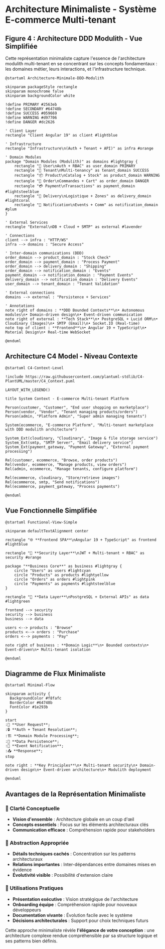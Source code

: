 # Architecture Minimaliste - Système E-commerce Multi-tenant

## Figure 4 : Architecture DDD Modulith - Vue Simplifiée

Cette représentation minimaliste capture l'essence de l'architecture modulith multi-tenant en se concentrant sur les concepts fondamentaux : les domaines métier, leurs interactions, et l'infrastructure technique.

```plantuml
@startuml Architecture-Minimale-DDD-Modulith

skinparam packageStyle rectangle
skinparam monochrome false
skinparam backgroundColor white

!define PRIMARY #2563eb
!define SECONDARY #64748b
!define SUCCESS #059669
!define WARNING #d97706
!define DANGER #dc2626

' Client Layer
rectangle "Client Angular 19" as client #lightblue

' Infrastructure
rectangle "Infrastructure\n(Auth + Tenant + API)" as infra #orange

' Domain Modules
package "Domain Modules (Modulith)" as domains #lightgray {
    rectangle "👤 User\nAuth + RBAC" as user_domain PRIMARY
    rectangle "🏢 Tenant\nMulti-tenancy" as tenant_domain SUCCESS  
    rectangle "📦 Product\nCatalog + Stock" as product_domain WARNING
    rectangle "🛒 Order\nCommandes + Cart" as order_domain DANGER
    rectangle "💳 Payment\nTransactions" as payment_domain #lightsteelblue
    rectangle "🚚 Delivery\nLogistique + Zones" as delivery_domain #lightcoral
    rectangle "🔔 Notification\nEvents + Comm" as notification_domain #plum
}

' External Services
rectangle "External\nDB + Cloud + SMTP" as external #lavender

' Connections
client --> infra : "HTTP/WS"
infra --> domains : "Secure Access"

' Inter-domain communications (DDD)
order_domain --> product_domain : "Stock Check"
order_domain --> payment_domain : "Process Payment"
order_domain --> delivery_domain : "Shipping"
order_domain --> notification_domain : "Events"
payment_domain --> notification_domain : "Payment Events"
delivery_domain --> notification_domain : "Delivery Events"
user_domain --> tenant_domain : "Tenant Validation"

' External connections
domains --> external : "Persistence + Services"

' Annotations
note right of domains : **DDD Bounded Contexts**\n• Autonomous modules\n• Domain-driven design\n• Event-driven communication
note right of external : **Tech Stack**\n• PostgreSQL + Lucid ORM\n• Cloudinary (Images)\n• SMTP (Email)\n• Socket.IO (Real-time)
note top of client : **Frontend**\n• Angular 19 + TypeScript\n• Material Design\n• Real-time WebSocket

@enduml
```

## Architecture C4 Model - Niveau Contexte

```plantuml
@startuml C4-Context-Level

!include https://raw.githubusercontent.com/plantuml-stdlib/C4-PlantUML/master/C4_Context.puml

LAYOUT_WITH_LEGEND()

title System Context - E-commerce Multi-tenant Platform

Person(customer, "Customer", "End user shopping on marketplace")
Person(vendor, "Vendor", "Tenant managing products/orders")  
Person(admin, "Platform Admin", "Super admin managing tenants")

System(ecommerce, "E-commerce Platform", "Multi-tenant marketplace with DDD modulith architecture")

System_Ext(cloudinary, "Cloudinary", "Image & file storage service")
System_Ext(smtp, "SMTP Server", "Email delivery service")
System_Ext(payment_gateway, "Payment Gateway", "External payment processing")

Rel(customer, ecommerce, "Browse, order products")
Rel(vendor, ecommerce, "Manage products, view orders")
Rel(admin, ecommerce, "Manage tenants, configure platform")

Rel(ecommerce, cloudinary, "Store/retrieve images")
Rel(ecommerce, smtp, "Send notifications")
Rel(ecommerce, payment_gateway, "Process payments")

@enduml
```

## Vue Fonctionnelle Simplifiée

```plantuml
@startuml Functional-View-Simple

skinparam defaultTextAlignment center

rectangle "🌐 **Frontend SPA**\nAngular 19 + TypeScript" as frontend #lightblue

rectangle "🚪 **Security Layer**\nJWT + Multi-tenant + RBAC" as security #orange

package "**Business Core**" as business #lightgray {
    circle "Users" as users #lightcyan
    circle "Products" as products #lightyellow  
    circle "Orders" as orders #lightpink
    circle "Payments" as payments #lightsteelblue
}

rectangle "💾 **Data Layer**\nPostgreSQL + External APIs" as data #lightgreen

frontend --> security
security --> business
business --> data

users <--> products : "Browse"
products <--> orders : "Purchase"
orders <--> payments : "Pay"

note right of business : **Domain Logic**\n• Bounded contexts\n• Event-driven\n• Multi-tenant isolation

@enduml
```

## Diagramme de Flux Minimaliste

```plantuml
@startuml Minimal-Flow

skinparam activity {
  BackgroundColor #f8fafc
  BorderColor #64748b
  FontColor #1e293b
}

start
:👤 **User Request**;
:🔒 **Auth + Tenant Resolution**;
:🏗️ **Domain Module Processing**;
:💾 **Data Persistence**;
:🔔 **Event Notification**;
:📤 **Response**;
stop

note right : **Key Principles**\n• Multi-tenant security\n• Domain-driven design\n• Event-driven architecture\n• Modulith deployment

@enduml
```

## Avantages de la Représentation Minimaliste

### **🎯 Clarté Conceptuelle**

- **Vision d'ensemble** : Architecture globale en un coup d'œil
- **Concepts essentiels** : Focus sur les éléments architecturaux clés
- **Communication efficace** : Compréhension rapide pour stakeholders

### **📐 Abstraction Appropriée**

- **Détails techniques cachés** : Concentration sur les patterns architecturaux
- **Relations importantes** : Inter-dépendances entre domaines mises en évidence
- **Évolutivité visible** : Possibilité d'extension claire

### **🔄 Utilisations Pratiques**

- **Présentation exécutive** : Vision stratégique de l'architecture
- **Onboarding équipe** : Compréhension rapide pour nouveaux développeurs
- **Documentation vivante** : Évolution facile avec le système
- **Décisions architecturales** : Support pour choix techniques futurs

Cette approche minimaliste révèle **l'élégance de votre conception** : une architecture complexe rendue compréhensible par sa structure logique et ses patterns bien définis.

